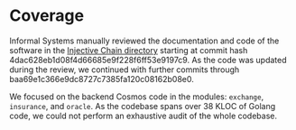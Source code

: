 # Coverage

Informal Systems manually reviewed the documentation and code of the software
in the [Injective Chain
directory](https://github.com/InjectiveLabs/injective-core/tree/dev/injective-chain)
starting at commit hash 4dac628eb1d08f4d66685e9f228f6ff53e9197c9. As the code
was updated during the review, we continued with further commits through
baa69e1c366e9dc8727c7385fa120c08162b08e0.

We focused on the backend Cosmos code in the modules: `exchange`, `insurance`,
and `oracle`. As the codebase spans over 38 KLOC of Golang code, we could not
perform an exhaustive audit of the whole codebase.

